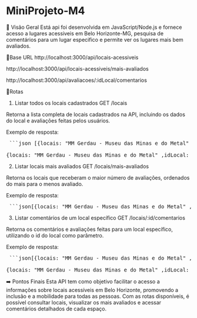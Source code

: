 # MiniProjeto-M4
👀 Visão Geral
Está api foi desenvolvida em JavaScript/Node.js e fornece acesso a lugares acessiveis em Belo Horizonte-MG, pesquisa de comentários para um lugar especifico e permite ver os lugares mais bem avaliados.

🔗Base URL
http://localhost:3000/api/locais-acessiveis

http://localhost:3000/api/locais-acessiveis/mais-avaliados

http://localhost:3000/api/avaliacoes/:idLocal/comentarios

📍Rotas

1. Listar todos os locais cadastrados
GET /locais

Retorna a lista completa de locais cadastrados na API, incluindo os dados do local e avaliações feitas pelos usuários.

Exemplo de resposta:

<pre> ```json [{locais: "MM Gerdau - Museu das Minas e do Metal" ,idLocal: 1, usuario: "Clarissa Pereira", nota: 5, data:"20/02/2021", comentario: "Nos deparamos com um prédio belíssimo, de arquitetura antiga bem conservada, em contraste com a tecnologia inovadora, capaz de integrar pessoas de todas as idades e formas. A estrutura é acessível com banheiros adaptados, elevadores e rampas. Também estão disponíveis cadeira de rodas e carrinho de transporte para quem tem dificuldade de se locomover"},
      
{locais: "MM Gerdau - Museu das Minas e do Metal" ,idLocal: 1, usuario: "Laura Martins", nota: 5, data: "19/12/2021", comentario: "O Museu das Minas e do Metal é um belo exemplo de arquitetura tombada que recebeu intervenções para que ficasse acessível. O lugar é muito bonito"}]``` </pre>

2. Listar locais mais avaliados
GET /locais/mais-avaliados

Retorna os locais que receberam o maior número de avaliações, ordenados do mais para o menos avaliado.

Exemplo de resposta:

<pre> ```json[{locais: "MM Gerdau - Museu das Minas e do Metal" ,idLocal: 1, usuario: "Clarissa Pereira", nota: 5, data:"20/02/2021", comentario: "Nos deparamos com um prédio belíssimo, de arquitetura antiga bem conservada, em contraste com a tecnologia inovadora, capaz de integrar pessoas de todas as idades e formas. A estrutura é acessível com banheiros adaptados, elevadores e rampas. Também estão disponíveis cadeira de rodas e carrinho de transporte para quem tem dificuldade de se locomover"}]``` </pre>

3. Listar comentários de um local específico
GET /locais/:id/comentarios

Retorna os comentários e avaliações feitas para um local específico, utilizando o id do local como parâmetro.

Exemplo de resposta:

<pre> ```json[{locais: "MM Gerdau - Museu das Minas e do Metal" ,idLocal: 1, usuario: "Clarissa Pereira", nota: 5, data:"20/02/2021", comentario: "Nos deparamos com um prédio belíssimo, de arquitetura antiga bem conservada, em contraste com a tecnologia inovadora, capaz de integrar pessoas de todas as idades e formas. A estrutura é acessível com banheiros adaptados, elevadores e rampas. Também estão disponíveis cadeira de rodas e carrinho de transporte para quem tem dificuldade de se locomover"},

{locais: "MM Gerdau - Museu das Minas e do Metal" ,idLocal: 1, usuario: "Laura Martins", nota: 5, data: "19/12/2021", comentario: "O Museu das Minas e do Metal é um belo exemplo de arquitetura tombada que recebeu intervenções para que ficasse acessível. O lugar é muito bonito"}]``` </pre>

➡️ Pontos Finais
Esta API tem como objetivo facilitar o acesso a informações sobre locais acessíveis em Belo Horizonte, promovendo a inclusão e a mobilidade para todas as pessoas. Com as rotas disponíveis, é possível consultar locais, visualizar os mais avaliados e acessar comentários detalhados de cada espaço.